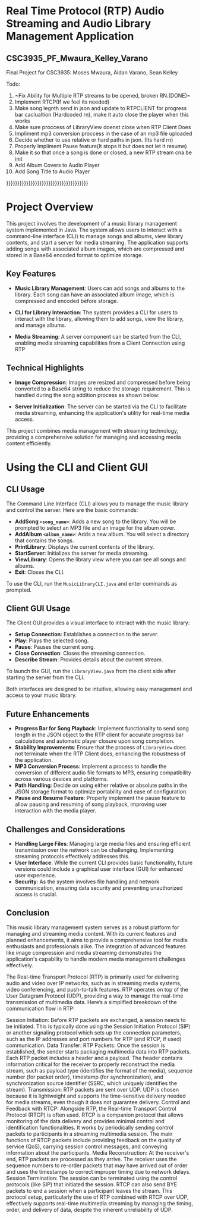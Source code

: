 # Real Time Protocol (RTP) Audio Streaming and Audio Library Management Application
## CSC3935_PF_Mwaura_Kelley_Varano
Final Project for CSC3935: Moses Mwaura, Aidan Varano, Sean Kelley




Todo:

1. ~Fix Ability for Multiple RTP streams to be opened, broken RN.(DONE)~
2. Implement RTCP(If we feel its needed)
2.  Make song legnth send in json and update to RTPCLIENT for progress bar caclualtion (Hardcoded rn), make it auto close the player when this works
3. Make sure proccess of LibraryView doenst close when RTP Client Does  
4. Impliment mp3 conversion proccess in the case of an mp3 file uploaded 
5. Decide whether to use relative or hard paths in json. (Its hard rn)
6. Properly Impliment Pause feature(It stops it but does not let it resume)
7. Make it so that once a song is done or closed, a new RTP stream cna be init
8. Add Album Covers to Audio Player
9. Add Song Title to Audio Player 




}}}}}}}}}}}}}}}}}}}}}}}}}}}}}}}}}}}}}
# Project Overview

This project involves the development of a music library management system implemented in Java. The system allows users to interact with a command-line interface (CLI) to manage songs and albums, view library contents, and start a server for media streaming. The application supports adding songs with associated album images, which are compressed and stored in a Base64 encoded format to optimize storage.

## Key Features

- **Music Library Management**: Users can add songs and albums to the library. Each song can have an associated album image, which is compressed and encoded before storage.
- **CLI for Library Interaction**: The system provides a CLI for users to interact with the library, allowing them to add songs, view the library, and manage albums.

- **Media Streaming**: A server component can be started from the CLI, enabling media streaming capabilities from a Client Connection using RTP

## Technical Highlights

- **Image Compression**: Images are resized and compressed before being converted to a Base64 string to reduce the storage requirement. This is handled during the song addition process as shown below:

- **Server Initialization**: The server can be started via the CLI to facilitate media streaming, enhancing the application's utility for real-time media access.

This project combines media management with streaming technology, providing a comprehensive solution for managing and accessing media content efficiently.

# Using the CLI and Client GUI

## CLI Usage

The Command Line Interface (CLI) allows you to manage the music library and control the server. Here are the basic commands:

- **AddSong `<song_name>`**: Adds a new song to the library. You will be prompted to select an MP3 file and an image for the album cover.
- **AddAlbum `<album_name>`**: Adds a new album. You will select a directory that contains the songs.
- **PrintLibrary**: Displays the current contents of the library.
- **StartServer**: Initializes the server for media streaming.
- **ViewLibrary**: Opens the library view where you can see all songs and albums.
- **Exit**: Closes the CLI.

To use the CLI, run the `MusicLibraryCLI.java` and enter commands as prompted.

## Client GUI Usage

The Client GUI provides a visual interface to interact with the music library:

- **Setup Connection**: Establishes a connection to the server.
- **Play**: Plays the selected song.
- **Pause**: Pauses the current song.
- **Close Connection**: Closes the streaming connection.
- **Describe Stream**: Provides details about the current stream.

To launch the GUI, run the `LibraryView.java` from the client side after starting the server from the CLI.

Both interfaces are designed to be intuitive, allowing easy management and access to your music library.




## Future Enhancements

- **Progress Bar for Song Playback**: Implement functionality to send song length in the JSON object to the RTP client for accurate progress bar calculations and automatic player closure upon song completion.
- **Stability Improvements**: Ensure that the process of `LibraryView` does not terminate when the RTP Client does, enhancing the robustness of the application.
- **MP3 Conversion Process**: Implement a process to handle the conversion of different audio file formats to MP3, ensuring compatibility across various devices and platforms.
- **Path Handling**: Decide on using either relative or absolute paths in the JSON storage format to optimize portability and ease of configuration.
- **Pause and Resume Feature**: Properly implement the pause feature to allow pausing and resuming of song playback, improving user interaction with the media player.


## Challenges and Considerations

- **Handling Large Files**: Managing large media files and ensuring efficient transmission over the network can be challenging. Implementing streaming protocols effectively addresses this.
- **User Interface**: While the current CLI provides basic functionality, future versions could include a graphical user interface (GUI) for enhanced user experience.
- **Security**: As the system involves file handling and network communication, ensuring data security and preventing unauthorized access is crucial.

## Conclusion

This music library management system serves as a robust platform for managing and streaming media content. With its current features and planned enhancements, it aims to provide a comprehensive tool for media enthusiasts and professionals alike. The integration of advanced features like image compression and media streaming demonstrates the application's capability to handle modern media management challenges effectively.







The Real-time Transport Protocol (RTP) is primarily used for delivering audio and video over IP networks, such as in streaming media systems, video conferencing, and push-to-talk features. RTP operates on top of the User Datagram Protocol (UDP), providing a way to manage the real-time transmission of multimedia data. Here’s a simplified breakdown of the communication flow in RTP:

Session Initiation: Before RTP packets are exchanged, a session needs to be initiated. This is typically done using the Session Initiation Protocol (SIP) or another signaling protocol which sets up the connection parameters, such as the IP addresses and port numbers for RTP (and RTCP, if used) communication.
Data Transfer:
RTP Packets: Once the session is established, the sender starts packaging multimedia data into RTP packets. Each RTP packet includes a header and a payload. The header contains information critical for the receiver to properly reconstruct the media stream, such as payload type (identifies the format of the media), sequence number (for packet order), timestamp (for synchronization), and synchronization source identifier (SSRC, which uniquely identifies the stream).
Transmission: RTP packets are sent over UDP. UDP is chosen because it is lightweight and supports the time-sensitive delivery needed for media streams, even though it does not guarantee delivery.
Control and Feedback with RTCP: Alongside RTP, the Real-time Transport Control Protocol (RTCP) is often used. RTCP is a companion protocol that allows monitoring of the data delivery and provides minimal control and identification functionalities. It works by periodically sending control packets to participants in a streaming multimedia session. The main functions of RTCP packets include providing feedback on the quality of service (QoS), carrying session control messages, and conveying information about the participants.
Media Reconstruction: At the receiver's end, RTP packets are processed as they arrive. The receiver uses the sequence numbers to re-order packets that may have arrived out of order and uses the timestamps to correct improper timing due to network delays.
Session Termination: The session can be terminated using the control protocols (like SIP) that initiated the session. RTCP can also send BYE packets to end a session when a participant leaves the stream.
This protocol setup, particularly the use of RTP combined with RTCP over UDP, effectively supports real-time multimedia streaming by managing the timing, order, and delivery of data, despite the inherent unreliability of UDP.















